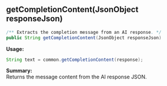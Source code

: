 ## getCompletionContent(JsonObject responseJson)

```java
/** Extracts the completion message from an AI response. */
public String getCompletionContent(JsonObject responseJson)
```

**Usage:**
```java
String text = common.getCompletionContent(response);
```

**Summary:**  
Returns the message content from the AI response JSON.
